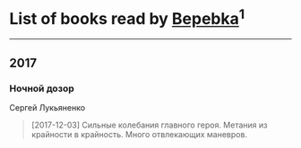 # List of books read by [Bepebka](http://vk.com/id238356806)<sup>1</sup>
---

## 2017

### Ночной дозор
Сергей Лукьяненко
> [2017-12-03] Сильные колебания главного героя. Метания из крайности в крайность. Много отвлекающих маневров.



